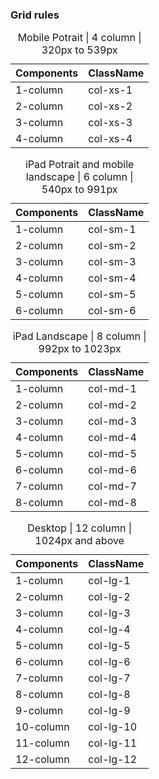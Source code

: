 <h3>Grid rules</h3>
 <table>
	<caption>Mobile Potrait | 4 column | 320px to 539px </caption>
	<thead>
		<tr>
			<th>Components</th>
			<th>ClassName</th>
		</tr>
	</thead>
	<tbody>
		<tr>
			<td>1-column</td>
			<td>col-xs-1</td>
		</tr>		
		<tr>
			<td>2-column</td>
			<td>col-xs-2</td>
		</tr>
		<tr>
			<td>3-column</td>
			<td>col-xs-3</td>
		</tr>		
		<tr>
			<td>4-column</td>
			<td>col-xs-4</td>
		</tr>
	</tbody>
</table>

 <table>
	<caption>iPad Potrait and mobile landscape | 6 column | 540px to 991px</caption>
	<thead>
		<tr>
			<th>Components</th>
			<th>ClassName</th>
		</tr>
	</thead>
	<tbody>
		<tr>
			<td>1-column</td>
			<td>col-sm-1</td>
		</tr>		
		<tr>
			<td>2-column</td>
			<td>col-sm-2</td>
		</tr>
		<tr>
			<td>3-column</td>
			<td>col-sm-3</td>
		</tr>		
		<tr>
			<td>4-column</td>
			<td>col-sm-4</td>
		</tr>
		<tr>
			<td>5-column</td>
			<td>col-sm-5</td>
		</tr>		
		<tr>
			<td>6-column</td>
			<td>col-sm-6</td>
		</tr>
	</tbody>
</table>

 <table>
	<caption>iPad Landscape | 8 column | 992px to 1023px</caption>
	<thead>
		<tr>
			<th>Components</th>
			<th>ClassName</th>
		</tr>
	</thead>
	<tbody>
		<tr>
			<td>1-column</td>
			<td>col-md-1</td>
		</tr>		
		<tr>
			<td>2-column</td>
			<td>col-md-2</td>
		</tr>
		<tr>
			<td>3-column</td>
			<td>col-md-3</td>
		</tr>		
		<tr>
			<td>4-column</td>
			<td>col-md-4</td>
		</tr>
		<tr>
			<td>5-column</td>
			<td>col-md-5</td>
		</tr>		
		<tr>
			<td>6-column</td>
			<td>col-md-6</td>
		</tr>
		<tr>
			<td>7-column</td>
			<td>col-md-7</td>
		</tr>		
		<tr>
			<td>8-column</td>
			<td>col-md-8</td>
		</tr>
	</tbody>
</table>

 <table>
	<caption>Desktop | 12 column | 1024px and above</caption>
	<thead>
		<tr>
			<th>Components</th>
			<th>ClassName</th>
		</tr>
	</thead>
	<tbody>
		<tr>
			<td>1-column</td>
			<td>col-lg-1</td>
		</tr>		
		<tr>
			<td>2-column</td>
			<td>col-lg-2</td>
		</tr>
		<tr>
			<td>3-column</td>
			<td>col-lg-3</td>
		</tr>		
		<tr>
			<td>4-column</td>
			<td>col-lg-4</td>
		</tr>
		<tr>
			<td>5-column</td>
			<td>col-lg-5</td>
		</tr>		
		<tr>
			<td>6-column</td>
			<td>col-lg-6</td>
		</tr>
		<tr>
			<td>7-column</td>
			<td>col-lg-7</td>
		</tr>		
		<tr>
			<td>8-column</td>
			<td>col-lg-8</td>
		</tr>
		<tr>
			<td>9-column</td>
			<td>col-lg-9</td>
		</tr>		
		<tr>
			<td>10-column</td>
			<td>col-lg-10</td>
		</tr>
		<tr>
			<td>11-column</td>
			<td>col-lg-11</td>
		</tr>
		<tr>
			<td>12-column</td>
			<td>col-lg-12</td>
		</tr>
	</tbody>
</table>
